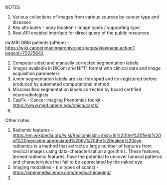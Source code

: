 NOTES 
1. Various collections of images from various sources by cancer type and diseases
2. Key attributes - body location / Image types / supporting type 
4. Rest API enabled interface for direct query of the public resources

mpMRI GBM patients (uPenn) - https://wiki.cancerimagingarchive.net/pages/viewpage.action?pageId=70225642
1. Computer aided and manually corrected segmentation labels
2. Images available in DiCom and NifT1 format with clinical data and image acquisition parameters
3. tumor segmentation labels are skull stripped and co-registered before produced by automated computational method.
4. Misclassified segmentation labels corrected by board certified neuroradiologists 
5. CapTk - Cancer imaging Phenomics toolkit - https://www.med.upenn.edu/cbica/captk/
6. 


Other notes 
1. Radiomic features - https://en.wikipedia.org/wiki/Radiomics#:~:text=In%20the%20field%20of%20medicine,appreciated%20by%20the%20naked%20eye.
radiomics is a method that extracts a large number of features from medical images using data-characterisation algorithms. These features, termed radiomic features, have the potential to uncover tumoral patterns and characteristics that fail to be appreciated by the naked eye.
2. Imaging modalities - (i,e types of scans) - https://openmedscience.com/medical-imaging/
3. 

